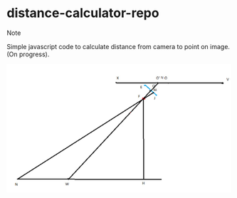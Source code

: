 # distance-calculator-repo
> [!NOTE]
> Simple javascript code to calculate distance from camera to point on image. (On progress).

![Screenshot of a comment on a GitHub issue showing an image, added in the Markdown, of an Octocat smiling and raising a tentacle.](https://raw.githubusercontent.com/StepanGG/distance-calculator-repo/main/content/visualization.jpg)
